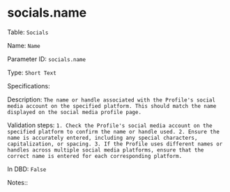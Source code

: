 # socials.name

Table: ```Socials```

Name: ```Name```

Parameter ID: ```socials.name```

Type: ```Short Text```

Specifications: ``` ```

Description: ```The name or handle associated with the Profile's social media account on the specified platform. This should match the name displayed on the social media profile page.```

Validation steps: ```1. Check the Profile's social media account on the specified platform to confirm the name or handle used.
2. Ensure the name is accurately entered, including any special characters, capitalization, or spacing.
3. If the Profile uses different names or handles across multiple social media platforms, ensure that the correct name is entered for each corresponding platform.```

In DBD: ```False```

Notes:: ``` ```

